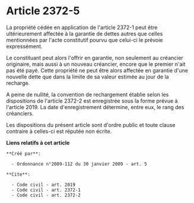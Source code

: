 # Article 2372-5

La propriété cédée en application de l'article 2372-1 peut être ultérieurement affectée à la garantie de dettes autres que
celles mentionnées par l'acte constitutif pourvu que celui-ci le prévoie expressément. 

Le constituant peut alors l'offrir en garantie, non seulement au créancier originaire, mais aussi à un nouveau créancier,
encore que le premier n'ait pas été payé. Cette propriété ne peut être alors affectée en garantie d'une nouvelle dette que
dans la limite de sa valeur estimée au jour de la recharge.

A peine de nullité, la convention de rechargement établie selon les dispositions de l'article 2372-2 est enregistrée sous la
forme prévue à l'article 2019. La date d'enregistrement détermine, entre eux, le rang des créanciers. 

Les dispositions du présent article sont d'ordre public et toute clause contraire à celles-ci est réputée non écrite.

**Liens relatifs à cet article**

	**Créé par**:

	  - Ordonnance n°2009-112 du 30 janvier 2009 - art. 5

	**Cite**:

	  - Code civil - art. 2019
	  - Code civil - art. 2372-1
	  - Code civil - art. 2372-2
